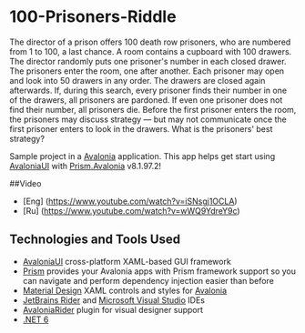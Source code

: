 # 100-Prisoners-Riddle
The director of a prison offers 100 death row prisoners, who are numbered from 1 to 100, a last chance. A room contains a cupboard with 100 drawers. The director randomly puts one prisoner's number in each closed drawer. The prisoners enter the room, one after another. Each prisoner may open and look into 50 drawers in any order. The drawers are closed again afterwards. If, during this search, every prisoner finds their number in one of the drawers, all prisoners are pardoned. If even one prisoner does not find their number, all prisoners die. Before the first prisoner enters the room, the prisoners may discuss strategy — but may not communicate once the first prisoner enters to look in the drawers. What is the prisoners' best strategy?

Sample project in a [Avalonia](https://github.com/AvaloniaUI/Avalonia) application. This app helps get start using [AvaloniaUI](https://github.com/AvaloniaUI/Avalonia) with [Prism.Avalonia](https://github.com/AvaloniaCommunity/Prism.Avalonia) v8.1.97.2!

##Video
- [Eng] (https://www.youtube.com/watch?v=iSNsgj1OCLA)
- [Ru] (https://www.youtube.com/watch?v=wWQ9YdreY9c)

## Technologies and Tools Used
- [AvaloniaUI](https://github.com/AvaloniaUI/Avalonia) cross-platform XAML-based GUI framework
- [Prism](https://github.com/AvaloniaCommunity/Prism.Avalonia) provides your Avalonia apps with Prism framework support so you can navigate and perform dependency injection easier than before
- [Material Design](https://github.com/AvaloniaCommunity/Material.Avalonia) XAML controls and styles for [Avalonia](https://github.com/AvaloniaUI/Avalonia)
- [JetBrains Rider](https://www.jetbrains.com/rider/) and [Microsoft Visual Studio](https://visualstudio.microsoft.com/) IDEs
- [AvaloniaRider](https://github.com/fornever/avaloniarider) plugin for visual designer support
- [.NET 6](https://dotnet.microsoft.com/en-us/download/dotnet/6.0)

